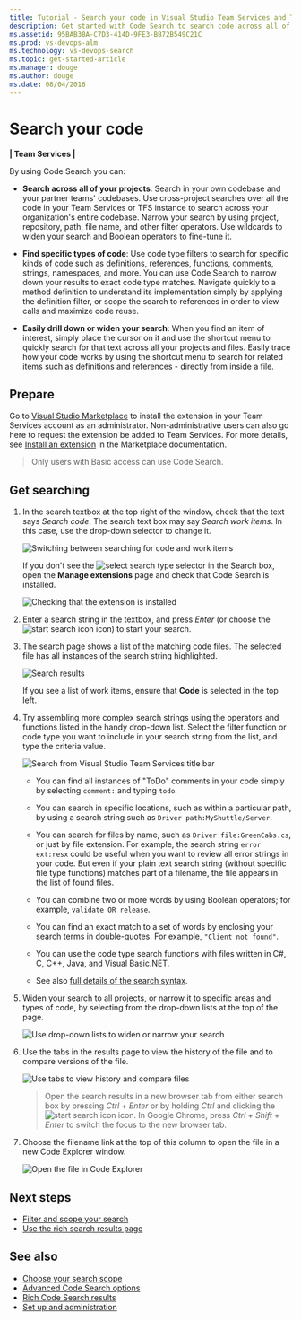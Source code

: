 ```yaml
---
title: Tutorial - Search your code in Visual Studio Team Services and Team Foundation Server
description: Get started with Code Search to search code across all of your Visual Studio Team Services (VSTS) and Team Foundation Server (TFS) projects, from anywhere and any computer or mobile device, using your web browser. Find code, trace occurrences across files, discover related items, and explore your project contents.
ms.assetid: 95BAB38A-C7D3-414D-9FE3-BB72B549C21C
ms.prod: vs-devops-alm
ms.technology: vs-devops-search
ms.topic: get-started-article
ms.manager: douge
ms.author: douge
ms.date: 08/04/2016
---
```


# Search your code

**| Team Services |**

By using Code Search you can:

* **Search across all of your projects**:
  Search in your own codebase and your partner teams' codebases. Use cross-project 
  searches over all the code in your Team Services or TFS instance to search 
  across your organization's entire codebase. Narrow your search by using project, repository, 
  path, file name, and other filter operators. Use wildcards to widen your search and 
  Boolean operators to fine-tune it. 

* **Find specific types of code**: Use code type filters 
  to search for specific kinds of code such as definitions, references, functions, 
  comments, strings, namespaces, and more. You can use Code Search to narrow 
  down your results to exact code type matches. Navigate quickly to a method 
  definition to understand its implementation simply by applying the definition 
  filter, or scope the search to references in order to view calls and maximize 
  code reuse.

* **Easily drill down or widen your search**: When you find an item of interest, 
  simply place the cursor on it and use the shortcut menu to quickly search for 
  that text across all your projects and files. Easily trace how your code works 
  by using the shortcut menu to search for related items such as definitions and 
  references - directly from inside a file.<p />

## Prepare

Go to [Visual Studio Marketplace](http://go.microsoft.com/fwlink/?LinkId=703823&clcid=0x409)
to install the extension in your Team Services account as an administrator.
Non-administrative users can also go here to request the extension be added to Team Services. 
For more details, see [Install an extension](../../marketplace/get-vsts-extensions.md#install-extension) in the Marketplace documentation.

>Only users with Basic access can use Code Search.

## Get searching

1. In the search textbox at the top right of the window, check that the text says
   _Search code_. The search text box may say _Search work items_. In this case, use the drop-down selector to change it.

   ![Switching between searching for code and work items](../_img/_shared/title-bar-search-box-select-type.png)

   If you don't see the ![select search type](../_img/_shared/search-select-type-icon.png)
   selector in the Search box, open the **Manage extensions** page 
   and check that Code Search is installed.

   ![Checking that the extension is installed](../_img/_shared/goto-marketplace.png)

1. Enter a search string in the textbox, and press _Enter_ (or choose the 
   ![start search icon](../_img/_shared/start-search-icon.png) icon) to start your search.

1. The search page shows a list of the matching code files. The selected file has all
   instances of the search string highlighted. 

   ![Search results](_img/get-started/search-results-01.png)

   If you see a list of work items, ensure that **Code** is selected in the top left.

1. Try assembling more complex search strings using the operators and functions listed in the handy 
   drop-down list. Select the filter function or code type you want to include in your search string from the
   list, and type the criteria value.

   ![Search from Visual Studio Team Services title bar](_img/get-started/title-bar-search-functionlist.png)    

   * You can find all instances of "ToDo" comments in your code simply by selecting `comment:` and typing `todo`. 

   * You can search in specific locations, such as within a particular path, by using a search string such as `Driver path:MyShuttle/Server`. 

   * You can search for files by name, such as `Driver file:GreenCabs.cs`, or just by file extension. For example, the search string 
    `error ext:resx` could be useful when you want to review all error strings in your code. 
    But even if your plain text search string (without specific file type functions) 
    matches part of a filename, the file appears in the list of found files.

   * You can combine two or more words by using Boolean operators; for example, `validate OR release`.

   * You can find an exact match to a set of words by enclosing your search terms in double-quotes. For example, `"Client not found"`. 

   * You can use the code type search functions with files written in C#, C, C++, Java, and Visual Basic.NET.

   * See also [full details of the search syntax](advanced-search.md#syntaxdetails). 

1. Widen your search to all projects, or narrow it to specific areas and types of code,
   by selecting from the drop-down lists at the top of the page.

   ![Use drop-down lists to widen or narrow your search](_img/get-started/select-projects.png)

1. Use the tabs in the results page to view the history of the file and to compare versions of the file.

   ![Use tabs to view history and compare files](_img/get-started/compare-tab.png)

   >Open the search results in a new browser tab from either search box by
   pressing _Ctrl_ + _Enter_ or by holding _Ctrl_ and clicking  the
   ![start search icon](../_img/_shared/start-search-icon.png) icon.
   In Google Chrome, press _Ctrl_ + _Shift_ + _Enter_ to switch the focus
   to the new browser tab.

1. Choose the filename link at the top of this column to open the file in a new Code Explorer window.

   ![Open the file in Code Explorer](_img/get-started/open-in-code-explorer.png)
 
## Next steps

* [Filter and scope your search](repos-and-projects.md)
* [Use the rich search results page](search-results.md)

## See also

* [Choose your search scope](repos-and-projects.md)
* [Advanced Code Search options](advanced-search.md)
* [Rich Code Search results](search-results.md)
* [Set up and administration](administration.md)

